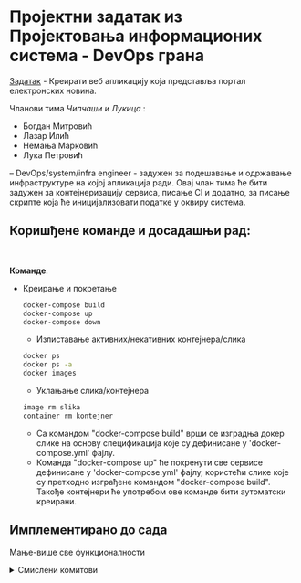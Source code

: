# Проjектни задатак из Проjектовања информационих система - DevOps грана

[Задатак](./поставка.pdf) - Креирати веб апликациjу коjа представља портал електронских новина.

Чланови тима *Чипчаши и Лукица* :
* Богдан Митровић
* Лазар Илић
* Немања Марковић
* Лука Петровић

– DevOps/system/infra engineer - задужен за подешавање и одржавање инфраструктуре на коjоj апликациjа ради. Оваj члан тима ће бити задужен за контеjнеризациjу сервиса, писање CI и додатно, за писање скрипте коjа ће инициjализовати податке у оквиру система.


## Коришђене команде и досадашњи рад:

<br>

**Команде**:
* Креирање и покретање
  ```bash
  docker-compose build 
  docker-compose up
  docker-compose down
  ```
  * Излиставање активних/некативних контејнера/слика
   ```bash
  docker ps      
  docker ps -a   
  docker images 
  ```
   * Уклањање слика/контејнера
   ```bash
  image rm slika 		
  container rm kontejner 	
  ```
   * Са командом "docker-compose build" врши се изградња докер слике на основу спецификација које су дефинисане у 'docker-compose.yml' фајлу.
   * Команда "docker-compose up" ће покренути све сервисе дефинисане у 'docker-compose.yml' фајлу, користећи слике које су претходно изграђене командом "docker-compose build". Такође контејнери ће употребом ове команде бити аутоматски креирани.
   

## Имплементирано до сада

Мање-више све функционалности

<details markdown='block'>
<summary>Смислени комитови </summary>

* #1
  * Додати фајлови Docker и docker-compose.yml. 
  * Креирање слике и контејнера.
  * Докеризација апликације. База и апликација су смештени у један контејнер.
  



</details>
